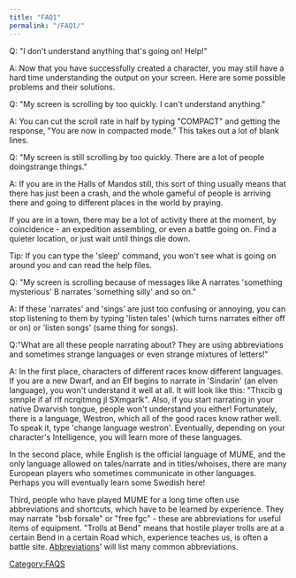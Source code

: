 ```yaml
---
title: "FAQ1"
permalink: "/FAQ1/"
---
```


Q: "I don't understand anything that's going on! Help!"

A: Now that you have successfully created a character, you may still
have a hard time understanding the output on your screen. Here are some
possible problems and their solutions.

Q: "My screen is scrolling by too quickly. I can't understand anything."

A: You can cut the scroll rate in half by typing "COMPACT" and getting
the response, "You are now in compacted mode." This takes out a lot of
blank lines.

Q: "My screen is still scrolling by too quickly. There are a lot of
people doingstrange things."

A: If you are in the Halls of Mandos still, this sort of thing usually
means that there has just been a crash, and the whole gameful of people
is arriving there and going to different places in the world by praying.

If you are in a town, there may be a lot of activity there at the
moment, by coincidence - an expedition assembling, or even a battle
going on. Find a quieter location, or just wait until things die down.

Tip: If you can type the 'sleep' command, you won't see what is going on
around you and can read the help files.

Q: "My screen is scrolling because of messages like A narrates
'something mysterious' B narrates 'something silly' and so on."

A: If these 'narrates' and 'sings' are just too confusing or annoying,
you can stop listening to them by typing 'listen tales' (which turns
narrates either off or on) or 'listen songs' (same thing for songs).

Q:"What are all these people narrating about? They are using
abbreviations and sometimes strange languages or even strange mixtures
of letters!"

A: In the first place, characters of different races know different
languages. If you are a new Dwarf, and an Elf begins to narrate in
'Sindarin' (an elven language), you won't understand it well at all. It
will look like this: "Thxcib g smnple if af rlf ncrqitmng jl SXmgarlk".
Also, if you start narrating in your native Dwarvish tongue, people
won't understand you either! Fortunately, there is a language, Westron,
which all of the good races know rather well. To speak it, type 'change
language westron'. Eventually, depending on your character's
Intelligence, you will learn more of these languages.

In the second place, while English is the official language of MUME, and
the only language allowed on tales/narrate and in titles/whoises, there
are many European players who sometimes communicate in other languages.
Perhaps you will eventually learn some Swedish here!

Third, people who have played MUME for a long time often use
abbreviations and shortcuts, which have to be learned by experience.
They may narrate "bsb forsale" or "free fgc" - these are abbreviations
for useful items of equipment. "Trolls at Bend" means that hostile
player trolls are at a certain Bend in a certain Road which, experience
teaches us, is often a battle site.
[Abbreviations](Abbreviations "wikilink")' will list many common
abbreviations.

[Category:FAQS](Category:FAQS "wikilink")